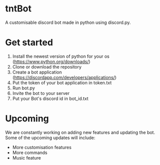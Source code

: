 # tntBot
A customisable discord bot made in python using discord.py.

# Get started
1. Install the newest version of python for your os (https://www.python.org/downloads/)
2. Clone or download the repository
3. Create a bot application (https://discordapp.com/developers/applications/)
4. Put the token of your bot application in token.txt
5. Run bot.py
6. Invite the bot to your server
7. Put your Bot's discord id in bot_id.txt

# Upcoming
We are constantly working on adding new features and updating the bot.
Some of the upcoming updates will include:
- More customisation features
- More commands
- Music feature
